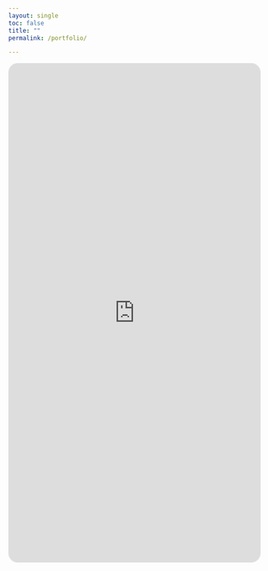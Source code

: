 ```yaml
---
layout: single
toc: false
title: ""
permalink: /portfolio/

---
```


<iframe referrerpolicy="origin" scrolling="no" src="https://authory.com/KaePetrin/embed?theme=light&numItems=10&mode=normal&showSocialMedia=false&showHighlight=false&useCover=false" width="100%" height="1000px" style="border-radius:18px;border:1px solid #DDDFE3" ></iframe>